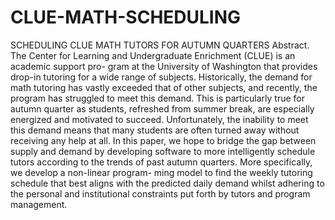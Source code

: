 # CLUE-MATH-SCHEDULING
SCHEDULING CLUE MATH TUTORS FOR AUTUMN QUARTERS
Abstract. The Center for Learning and Undergraduate Enrichment (CLUE) is an academic support pro-
gram at the University of Washington that provides drop-in tutoring for a wide range of subjects. Historically,
the demand for math tutoring has vastly exceeded that of other subjects, and recently, the program has
struggled to meet this demand. This is particularly true for autumn quarter as students, refreshed from
summer break, are especially energized and motivated to succeed. Unfortunately, the inability to meet this
demand means that many students are often turned away without receiving any help at all. In this paper,
we hope to bridge the gap between supply and demand by developing software to more intelligently schedule
tutors according to the trends of past autumn quarters. More specifically, we develop a non-linear program-
ming model to find the weekly tutoring schedule that best aligns with the predicted daily demand whilst
adhering to the personal and institutional constraints put forth by tutors and program management.
